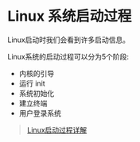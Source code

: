 # Linux 系统启动过程

Linux启动时我们会看到许多启动信息。

Linux系统的启动过程可以分为5个阶段:
- 内核的引导
- 运行 init
- 系统初始化
- 建立终端
- 用户登录系统

> [Linux启动过程详解](https://blog.csdn.net/jinking01/article/details/121243511)